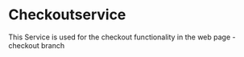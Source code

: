 # Checkoutservice
This Service is used for the checkout functionality in the web page - checkout branch
